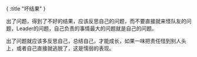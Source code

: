 {
    :title "坏结果"
}

出了问题，得到了不好的结果，应该反思自己的问题，而不要直接就来怪队友的问题，Leader的问题，自己负责的事情最大的问题就是自己的问题。

出了问题就应该多反思自己，总结自己，才能成长，如果一味把责任怪到别人头上，或者自己直接就逃脱了，这是懦弱的表现。

